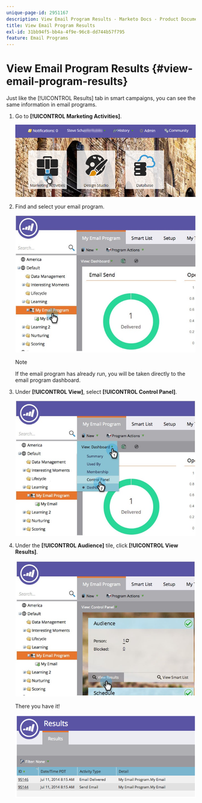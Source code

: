 ```yaml
---
unique-page-id: 2951167
description: View Email Program Results - Marketo Docs - Product Documentation
title: View Email Program Results
exl-id: 31bb94f5-bb4a-4f9e-96c8-dd744b57f795
feature: Email Programs
---
```

# View Email Program Results {#view-email-program-results}

Just like the [!UICONTROL Results] tab in smart campaigns, you can see the same information in email programs.

1. Go to **[!UICONTROL Marketing Activities]**.

   ![](assets/login-marketing-activities-2.png)

1. Find and select your email program.

   ![](assets/selectemailprogram3.jpg)

   >[!NOTE]
   >
   >If the email program has already run, you will be taken directly to the email program dashboard.

1. Under **[!UICONTROL View]**, select **[!UICONTROL Control Panel]**.

   ![](assets/controlpanelview.jpg)

1. Under the **[!UICONTROL Audience]** tile, click **[!UICONTROL View Results]**.

   ![](assets/audiencetile.jpg)

   There you have it!

   ![](assets/image2014-9-22-11-3a15-3a49.png)
